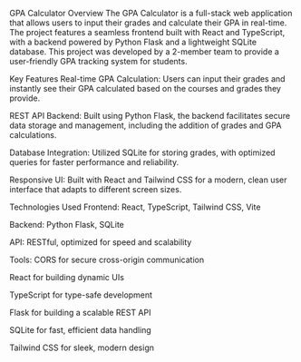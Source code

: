 GPA Calculator
Overview
The GPA Calculator is a full-stack web application that allows users to input their grades and calculate their GPA in real-time. The project features a seamless frontend built with React and TypeScript, with a backend powered by Python Flask and a lightweight SQLite database. This project was developed by a 2-member team to provide a user-friendly GPA tracking system for students.

Key Features
Real-time GPA Calculation: Users can input their grades and instantly see their GPA calculated based on the courses and grades they provide.

REST API Backend: Built using Python Flask, the backend facilitates secure data storage and management, including the addition of grades and GPA calculations.

Database Integration: Utilized SQLite for storing grades, with optimized queries for faster performance and reliability.

Responsive UI: Built with React and Tailwind CSS for a modern, clean user interface that adapts to different screen sizes.

Technologies Used
Frontend: React, TypeScript, Tailwind CSS, Vite

Backend: Python Flask, SQLite

API: RESTful, optimized for speed and scalability

Tools: CORS for secure cross-origin communication

React for building dynamic UIs

TypeScript for type-safe development

Flask for building a scalable REST API

SQLite for fast, efficient data handling

Tailwind CSS for sleek, modern design


